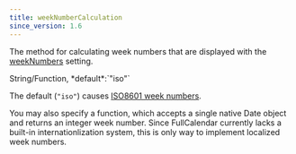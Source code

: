 ```yaml
---
title: weekNumberCalculation
since_version: 1.6
---
```


The method for calculating week numbers that are displayed with the [weekNumbers](weekNumbers) setting.

<div class='spec' markdown='1'>
String/Function, *default*:`"iso"`
</div>

The default (`"iso"`) causes [ISO8601 week numbers](https://en.wikipedia.org/wiki/ISO_8601#Week_dates).

You may also specify a function, which accepts a single native Date object and returns an integer week number. Since FullCalendar currently lacks a built-in internationlization system, this is only way to implement localized week numbers.
